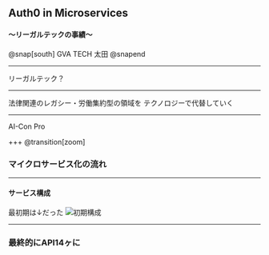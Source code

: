 ## Auth0 in Microservices

#### ～リーガルテックの事績～

@snap[south]
GVA TECH 太田
@snapend

---

リーガルテック？

---

法律関連のレガシー・労働集約型の領域を
テクノロジーで代替していく

---

AI-Con Pro

+++
@transition[zoom]

### マイクロサービス化の流れ

---

#### サービス構成

最初期は↓だった
![初期構成](https://raw.github.com/ROhta/auth0day/master/assets/svg/first.svg?sanitize=true)

---

### 最終的にAPI14ヶに
